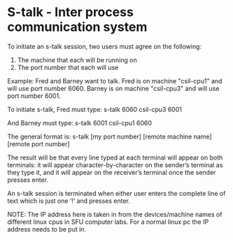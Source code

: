 # S-talk - Inter process communication system

To initiate an s-talk session, two users must agree on the following:
1. The machine that each will be running on
2. The port number that each will use

Example:
Fred and Barney want to talk. Fred is on machine "csil-cpu1" and will use port number 6060. Barney is on machine "csil-cpu3" and will use port number 6001. 

To initiate s-talk, Fred must type:
s-talk 6060 csil-cpu3 6001

And Barney must type:
s-talk 6001 csil-cpu1 6060

The general format is:
s-talk [my port number] [remote machine name] [remote port number]

The result will be that every line typed at each terminal will appear on both terminals: it will appear character-by-character on the sender’s terminal as they type it, and it will appear on the receiver’s terminal once the sender presses enter.

An s-talk session is terminated when either user enters the complete line of text which is just one ‘!’ and presses enter.

NOTE: 
The IP address here is taken in from the devices/machine names of different linux cpus in SFU computer labs. For a normal linux pc the IP address needs to be put in.
